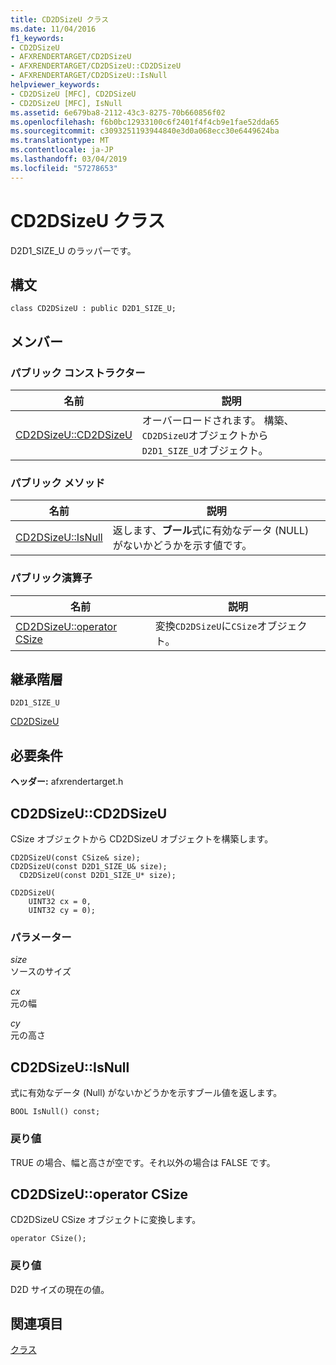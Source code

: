 ```yaml
---
title: CD2DSizeU クラス
ms.date: 11/04/2016
f1_keywords:
- CD2DSizeU
- AFXRENDERTARGET/CD2DSizeU
- AFXRENDERTARGET/CD2DSizeU::CD2DSizeU
- AFXRENDERTARGET/CD2DSizeU::IsNull
helpviewer_keywords:
- CD2DSizeU [MFC], CD2DSizeU
- CD2DSizeU [MFC], IsNull
ms.assetid: 6e679ba8-2112-43c3-8275-70b660856f02
ms.openlocfilehash: f6b0bc12933100c6f2401f4f4cb9e1fae52dda65
ms.sourcegitcommit: c3093251193944840e3d0a068ecc30e6449624ba
ms.translationtype: MT
ms.contentlocale: ja-JP
ms.lasthandoff: 03/04/2019
ms.locfileid: "57278653"
---
```

# <a name="cd2dsizeu-class"></a>CD2DSizeU クラス

D2D1_SIZE_U のラッパーです。

## <a name="syntax"></a>構文

```
class CD2DSizeU : public D2D1_SIZE_U;
```

## <a name="members"></a>メンバー

### <a name="public-constructors"></a>パブリック コンストラクター

|名前|説明|
|----------|-----------------|
|[CD2DSizeU::CD2DSizeU](#cd2dsizeu)|オーバーロードされます。 構築、`CD2DSizeU`オブジェクトから`D2D1_SIZE_U`オブジェクト。|

### <a name="public-methods"></a>パブリック メソッド

|名前|説明|
|----------|-----------------|
|[CD2DSizeU::IsNull](#isnull)|返します、**ブール**式に有効なデータ (NULL) がないかどうかを示す値です。|

### <a name="public-operators"></a>パブリック演算子

|名前|説明|
|----------|-----------------|
|[CD2DSizeU::operator CSize](#operator_csize)|変換`CD2DSizeU`に`CSize`オブジェクト。|

## <a name="inheritance-hierarchy"></a>継承階層

`D2D1_SIZE_U`

[CD2DSizeU](../../mfc/reference/cd2dsizeu-class.md)

## <a name="requirements"></a>必要条件

**ヘッダー:** afxrendertarget.h

##  <a name="cd2dsizeu"></a>  CD2DSizeU::CD2DSizeU

CSize オブジェクトから CD2DSizeU オブジェクトを構築します。

```
CD2DSizeU(const CSize& size);
CD2DSizeU(const D2D1_SIZE_U& size);
  CD2DSizeU(const D2D1_SIZE_U* size);

CD2DSizeU(
    UINT32 cx = 0,
    UINT32 cy = 0);
```

### <a name="parameters"></a>パラメーター

*size*<br/>
ソースのサイズ

*cx*<br/>
元の幅

*cy*<br/>
元の高さ

##  <a name="isnull"></a>  CD2DSizeU::IsNull

式に有効なデータ (Null) がないかどうかを示すブール値を返します。

```
BOOL IsNull() const;
```

### <a name="return-value"></a>戻り値

TRUE の場合、幅と高さが空です。それ以外の場合は FALSE です。

##  <a name="operator_csize"></a>  CD2DSizeU::operator CSize

CD2DSizeU CSize オブジェクトに変換します。

```
operator CSize();
```

### <a name="return-value"></a>戻り値

D2D サイズの現在の値。

## <a name="see-also"></a>関連項目

[クラス](../../mfc/reference/mfc-classes.md)
